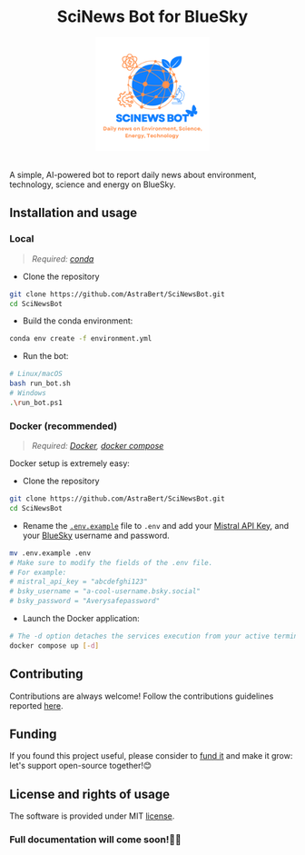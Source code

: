 <h1 align="center">SciNews Bot for BlueSky</h1>
<div align="center">
    <img src="logo.png" width=200 height=200>
</div>
<br>

A simple, AI-powered bot to report daily news about environment, technology, science and energy on BlueSky.

## Installation and usage

### Local

> _Required: [conda](https://anaconda.org/anaconda/conda)_


- Clone the repository

```bash
git clone https://github.com/AstraBert/SciNewsBot.git
cd SciNewsBot
```

- Build the conda environment:

```bash
conda env create -f environment.yml
```

- Run the bot:

```bash
# Linux/macOS
bash run_bot.sh
# Windows
.\run_bot.ps1
```

### Docker (recommended)

> _Required: [Docker](https://docs.docker.com/desktop/), [docker compose](https://docs.docker.com/compose/)_

Docker setup is extremely easy:

- Clone the repository

```bash
git clone https://github.com/AstraBert/SciNewsBot.git
cd SciNewsBot
```

- Rename the [`.env.example`](./.env.example) file to `.env` and add your [Mistral API Key](https://console.mistral.ai/api-keys/), and your [BlueSky](https://bsky.app/) username and password.

```bash
mv .env.example .env
# Make sure to modify the fields of the .env file. 
# For example:
# mistral_api_key = "abcdefghi123"
# bsky_username = "a-cool-username.bsky.social"
# bsky_password = "Averysafepassword"
```

- Launch the Docker application:

```bash
# The -d option detaches the services execution from your active terminal
docker compose up [-d]
```

## Contributing

Contributions are always welcome! Follow the contributions guidelines reported [here](CONTRIBUTING.md).

## Funding

If you found this project useful, please consider to [fund it](https://github.com/sponsors/AstraBert) and make it grow: let's support open-source together!😊

## License and rights of usage

The software is provided under MIT [license](./LICENSE).

### Full documentation will come soon!👷‍♀️

